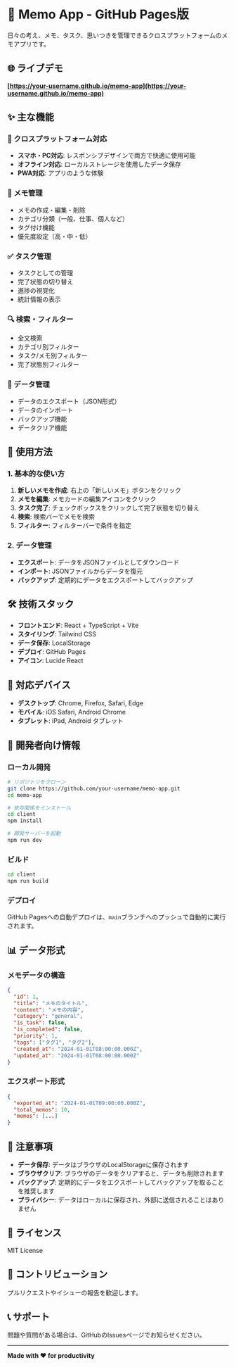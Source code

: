 # 📝 Memo App - GitHub Pages版

日々の考え、メモ、タスク、思いつきを管理できるクロスプラットフォームのメモアプリです。

## 🌐 ライブデモ

**[https://your-username.github.io/memo-app](https://your-username.github.io/memo-app)**

## ✨ 主な機能

### 📱 クロスプラットフォーム対応
- **スマホ・PC対応**: レスポンシブデザインで両方で快適に使用可能
- **オフライン対応**: ローカルストレージを使用したデータ保存
- **PWA対応**: アプリのような体験

### 📝 メモ管理
- メモの作成・編集・削除
- カテゴリ分類（一般、仕事、個人など）
- タグ付け機能
- 優先度設定（高・中・低）

### ✅ タスク管理
- タスクとしての管理
- 完了状態の切り替え
- 進捗の視覚化
- 統計情報の表示

### 🔍 検索・フィルター
- 全文検索
- カテゴリ別フィルター
- タスク/メモ別フィルター
- 完了状態別フィルター

### 💾 データ管理
- データのエクスポート（JSON形式）
- データのインポート
- バックアップ機能
- データクリア機能

## 🚀 使用方法

### 1. 基本的な使い方
1. **新しいメモを作成**: 右上の「新しいメモ」ボタンをクリック
2. **メモを編集**: メモカードの編集アイコンをクリック
3. **タスク完了**: チェックボックスをクリックして完了状態を切り替え
4. **検索**: 検索バーでメモを検索
5. **フィルター**: フィルターバーで条件を指定

### 2. データ管理
- **エクスポート**: データをJSONファイルとしてダウンロード
- **インポート**: JSONファイルからデータを復元
- **バックアップ**: 定期的にデータをエクスポートしてバックアップ

## 🛠 技術スタック

- **フロントエンド**: React + TypeScript + Vite
- **スタイリング**: Tailwind CSS
- **データ保存**: LocalStorage
- **デプロイ**: GitHub Pages
- **アイコン**: Lucide React

## 📱 対応デバイス

- **デスクトップ**: Chrome, Firefox, Safari, Edge
- **モバイル**: iOS Safari, Android Chrome
- **タブレット**: iPad, Android タブレット

## 🔧 開発者向け情報

### ローカル開発
```bash
# リポジトリをクローン
git clone https://github.com/your-username/memo-app.git
cd memo-app

# 依存関係をインストール
cd client
npm install

# 開発サーバーを起動
npm run dev
```

### ビルド
```bash
cd client
npm run build
```

### デプロイ
GitHub Pagesへの自動デプロイは、`main`ブランチへのプッシュで自動的に実行されます。

## 📊 データ形式

### メモデータの構造
```json
{
  "id": 1,
  "title": "メモのタイトル",
  "content": "メモの内容",
  "category": "general",
  "is_task": false,
  "is_completed": false,
  "priority": 1,
  "tags": ["タグ1", "タグ2"],
  "created_at": "2024-01-01T08:00:00.000Z",
  "updated_at": "2024-01-01T08:00:00.000Z"
}
```

### エクスポート形式
```json
{
  "exported_at": "2024-01-01T09:00:00.000Z",
  "total_memos": 10,
  "memos": [...]
}
```

## 🚨 注意事項

- **データ保存**: データはブラウザのLocalStorageに保存されます
- **ブラウザクリア**: ブラウザのデータをクリアすると、データも削除されます
- **バックアップ**: 定期的にデータをエクスポートしてバックアップを取ることを推奨します
- **プライバシー**: データはローカルに保存され、外部に送信されることはありません

## 📄 ライセンス

MIT License

## 🤝 コントリビューション

プルリクエストやイシューの報告を歓迎します。

## 📞 サポート

問題や質問がある場合は、GitHubのIssuesページでお知らせください。

---

**Made with ❤️ for productivity**
